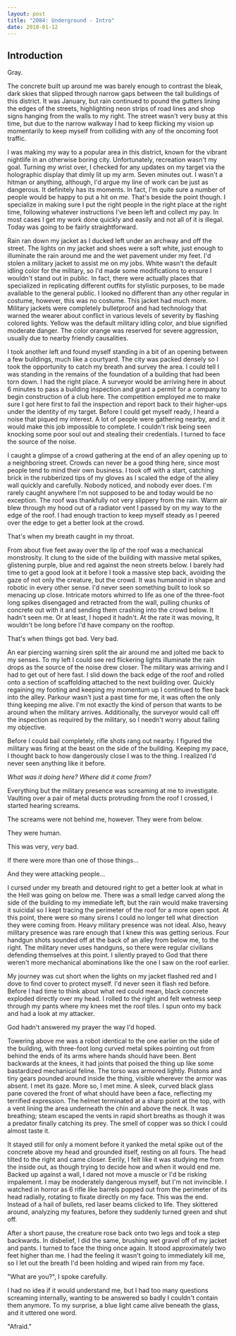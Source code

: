 ```yaml
---
layout: post
title: "2084: Underground - Intro"
date: 2018-01-12
---
```


## Introduction

Gray.

The concrete built up around me was barely enough to contrast the bleak, dark skies that slipped through narrow gaps between the tall buildings of this district. It was January, but rain continued to pound the gutters lining the edges of the streets, highlighting neon strips of road lines and shop signs hanging from the walls to my right. The street wasn't very busy at this time, but due to the narrow walkway I had to keep flicking my vision up momentarily to keep myself from colliding with any of the oncoming foot traffic.

I was making my way to a popular area in this district, known for the vibrant nightlife in an otherwise boring city. Unfortunately, recreation wasn't my goal. Turning my wrist over, I checked for any updates on my target via the holographic display that dimly lit up my arm. Seven minutes out. I wasn't a hitman or anything, although, I'd argue my line of work can be just as dangerous. It definitely has its moments. In fact, I'm quite sure a number of people would be happy to put a hit on *me*. That's beside the point though. I specialize in making sure I put the right people in the right place at the right time, following whatever instructions I've been left and collect my pay. In most cases I get my work done quickly and easily and not all of it is illegal. Today was going to be fairly straightforward.

Rain ran down my jacket as I ducked left under an archway and off the street. The lights on my jacket and shoes were a soft white, just enough to illuminate the rain around me and the wet pavement under my feet. I'd stolen a military jacket to assist me on my jobs. White wasn't the default idling color for the military, so I'd made some modifications to ensure I wouldn't stand out in public. In fact, there were actually places that specialized in replicating different outfits for stylistic purposes, to be made available to the general public. I looked no different than any other regular in costume, however, this was no costume. This jacket had much more. Military jackets were completely bulletproof and had technology that warned the wearer about conflict in various levels of severity by flashing colored lights. Yellow was the default military idling color, and blue signified moderate danger. The color orange was reserved for severe aggression, usually due to nearby friendly causalities.

I took another left and found myself standing in a bit of an opening between a few buildings, much like a courtyard. The city was packed densely so I took the opportunity to catch my breath and survey the area. I could tell I was standing in the remains of the foundation of a building that had been torn down. I had the right place. A surveyor would be arriving here in about 6 minutes to pass a building inspection and grant a permit for a company to begin construction of a club here. The competition employed me to make sure I got here first to fail the inspection and report back to their higher-ups under the identity of my target. Before I could get myself ready, I heard a noise that piqued my interest. A lot of people were gathering nearby, and it would make this job impossible to complete. I couldn't risk being seen knocking some poor soul out and stealing their credentials. I turned to face the source of the noise.

I caught a glimpse of a crowd gathering at the end of an alley opening up to a neighboring street. Crowds can never be a good thing here, since most people tend to mind their own business. I took off with a start, catching brick in the rubberized tips of my gloves as I scaled the edge of the alley wall quickly and carefully. Nobody noticed, and nobody ever does. I'm rarely caught anywhere I'm not supposed to be and today would be no exception. The roof was thankfully not very slippery from the rain. Warm air blew through my hood out of a radiator vent I passed by on my way to the edge of the roof. I had enough traction to keep myself steady as I peered over the edge to get a better look at the crowd.

That's when my breath caught in my throat.

From about five feet away over the lip of the roof was a mechanical monstrosity. It clung to the side of the building with massive metal spikes, glistening purple, blue and red against the neon streets below. I barely had time to get a good look at it before I took a massive step back, avoiding the gaze of not only the creature, but the crowd. It was humanoid in shape and robotic in every other sense. I'd never seen something built to look so menacing up close. Intricate motors whirred to life as one of the three-foot long spikes disengaged and retracted from the wall, pulling chunks of concrete out with it and sending them crashing into the crowd below. It hadn't seen me. Or at least, I hoped it hadn't. At the rate it was moving, It wouldn't be long before I'd have company on the rooftop.

That's when things got bad. Very bad.

An ear piercing warning siren split the air around me and jolted me back to my senses. To my left I could see red flickering lights illuminate the rain drops as the source of the noise drew closer. The military was arriving and I had to get out of here fast. I slid down the back edge of the roof and rolled onto a section of scaffolding attached to the next building over. Quickly regaining my footing and keeping my momentum up I continued to flee back into the alley. Parkour wasn't just a past time for me, it was often the only thing keeping me alive. I'm not exactly the kind of person that wants to be around when the military arrives. Additionally, the surveyor would call off the inspection as required by the military, so I needn't worry about failing my objective.

Before I could bail completely, rifle shots rang out nearby. I figured the military was firing at the beast on the side of the building. Keeping my pace, I thought back to how dangerously close I was to the thing. I realized I'd never seen anything like it before.

*What was it doing here? Where did it come from?*

Everything but the military presence was screaming at me to investigate. Vaulting over a pair of metal ducts protruding from the roof I crossed, I started hearing screams.

The screams were not behind me, however. They were from below.

They were human.

This was very, *very* bad.

If there were more than one of those things...

And they were attacking people...

I cursed under my breath and detoured right to get a better look at what in the Hell was going on below me. There was a small ledge carved along the side of the building to my immediate left, but the rain would make traversing it suicidal so I kept tracing the perimeter of the roof for a more open spot. At this point, there were so many sirens I could no longer tell what direction they were coming from. Heavy military presence was not ideal. Also, heavy military presence was rare enough that I knew this was getting serious. Four handgun shots sounded off at the back of an alley from below me, to the right. The military never uses handguns, so there were regular civilians defending themselves at this point. I silently prayed to God that there weren't more mechanical abominations like the one I saw on the roof earlier.

My journey was cut short when the lights on my jacket flashed red and I dove to find cover to protect myself. I'd never seen it flash red before. Before I had time to think about what red could mean, black concrete exploded directly over my head. I rolled to the right and felt wetness seep through my pants where my knees met the roof tiles. I spun onto my back and had a look at my attacker.

God hadn't answered my prayer the way I'd hoped.

Towering above me was a robot identical to the one earlier on the side of the building, with three-foot long curved metal spikes pointing out from behind the ends of its arms where hands should have been. Bent backwards at the knees, it had joints that poised the thing up like some bastardized mechanical feline. The torso was armored lightly. Pistons and tiny gears pounded around inside the thing, visible wherever the armor was absent. I met its gaze. More so, I met mine. A sleek, curved black glass pane covered the front of what should have been a face, reflecting my terrified expression. The helmet terminated at a sharp point at the top, with a vent lining the area underneath the chin and above the neck. It was breathing; steam escaped the vents in rapid short breaths as though it was a predator finally catching its prey. The smell of copper was so thick I could almost taste it.

It stayed still for only a moment before it yanked the metal spike out of the concrete above my head and grounded itself, resting on all fours. The head tilted to the right and came closer. Eerily, I felt like it was studying me from the inside out, as though trying to decide how and when it would end me. Backed up against a wall, I dared not move a muscle or I'd be risking impalement. I may be moderately dangerous myself, but I'm not invincible. I watched in horror as 6 rifle like barrels popped out from the perimeter of its head radially, rotating to fixate directly on my face. This was the end. Instead of a hail of bullets, red laser beams clicked to life. They skittered around, analyzing my features, before they suddenly turned green and shut off.

After a short pause, the creature rose back onto two legs and took a step backwards. In disbelief, I did the same, brushing wet gravel off of my jacket and pants. I turned to face the thing once again. It stood approximately two feet higher than me. I had the feeling it wasn't going to immediately kill me, so I let out the breath I'd been holding and wiped rain from my face.

"What are you?", I spoke carefully.

I had no idea if it would understand me, but I had too many questions screaming internally, wanting to be answered so badly I couldn't contain them anymore. To my surprise, a blue light came alive beneath the glass, and it uttered one word.

"Afraid."